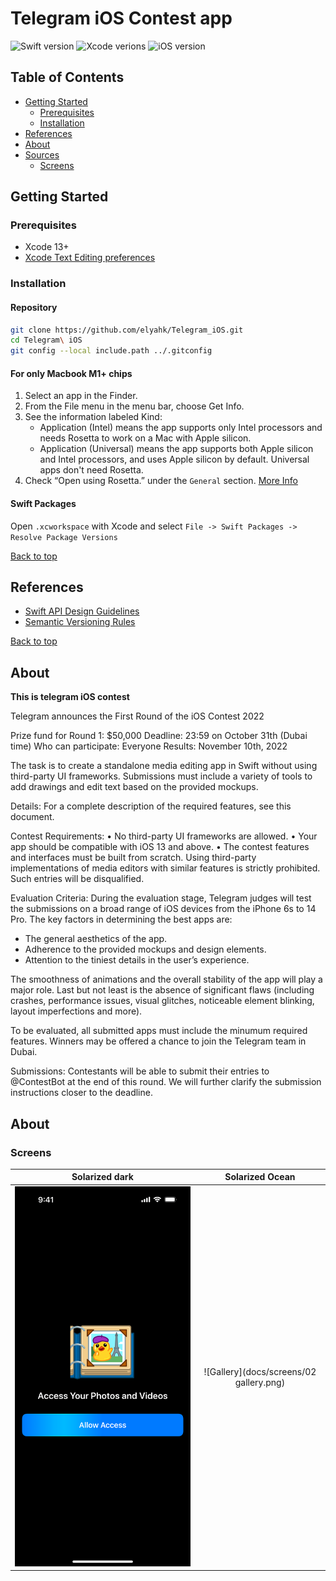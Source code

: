 # Telegram iOS Contest app
![Swift version](https://github.com/superdispatch/carrier-tms-ios/blob/badges/.github/badges/swift-version.svg)
![Xcode verions](https://github.com/superdispatch/carrier-tms-ios/blob/badges/.github/badges/xcode-version.svg)
![iOS version](https://github.com/superdispatch/carrier-tms-ios/blob/badges/.github/badges/ios-version.svg)

## Table of Contents

- [Getting Started](#getting-started)
    - [Prerequisites](#prerequisites)
    - [Installation](#installation)
- [References](#references)
- [About](#about)
- [Sources](#sources)
    - [Screens](#screens)

## Getting Started

### Prerequisites
- Xcode 13+
- [Xcode Text Editing preferences](docs/XcodePreferences.md)

### Installation

#### Repository
```bash
git clone https://github.com/elyahk/Telegram_iOS.git
cd Telegram\ iOS
git config --local include.path ../.gitconfig
```

#### For only Macbook M1+ chips
1. Select an app in the Finder.
2. From the File menu in the menu bar, choose Get Info.
3. See the information labeled Kind:
    * Application (Intel) means the app supports only Intel processors and needs Rosetta to work on a Mac with Apple silicon.
    * Application (Universal) means the app supports both Apple silicon and Intel processors, and uses Apple silicon by default. Universal apps don't need Rosetta.
4. Check “Open using Rosetta.” under the `General` section. [More Info](https://support.apple.com/en-us/HT211861)

#### Swift Packages
Open `.xcworkspace` with Xcode and select `File -> Swift Packages -> Resolve Package Versions`

[Back to top](#table-of-contents)

## References

- [Swift API Design Guidelines](https://swift.org/documentation/api-design-guidelines)
- [Semantic Versioning Rules](https://semver.org/)

[Back to top](#table-of-contents)

## About
**This is telegram iOS contest**

Telegram announces the First Round of the iOS Contest 2022

Prize fund for Round 1: $50,000 
Deadline: 23:59 on October 31th (Dubai time)
Who can participate: Everyone
Results: November 10th, 2022

The task is to create a standalone media editing app in Swift without using third-party UI frameworks. Submissions must include a variety of tools to add drawings and edit text based on the provided mockups.

Details: 
For a complete description of the required features, see this document.

Contest Requirements:
• No third-party UI frameworks are allowed.
• Your app should be compatible with iOS 13 and above.
• The contest features and interfaces must be built from scratch. Using third-party implementations of media editors with similar features is strictly prohibited. Such entries will be disqualified. 

Evaluation Criteria:
During the evaluation stage, Telegram judges will test the submissions on a broad range of iOS devices from the iPhone 6s to 14 Pro. The key factors in determining the best apps are:

- The general aesthetics of the app.
- Adherence to the provided mockups and design elements. 
- Attention to the tiniest details in the user’s experience.

The smoothness of animations and the overall stability of the app will play a major role. Last but not least is the absence of significant flaws (including crashes, performance issues, visual glitches, noticeable element blinking, layout imperfections and more). 

To be evaluated, all submitted apps must include the minumum required features. Winners may be offered a chance to join the Telegram team in Dubai.

Submissions:
Contestants will be able to submit their entries to @ContestBot at the end of this round. We will further clarify the submission instructions closer to the deadline.

## About

### Screens

Solarized dark             |  Solarized Ocean
:-------------------------:|:-------------------------:
![Allow access](docs/screens/allow_access.png)  |  ![Gallery](docs/screens/02 gallery.png)
